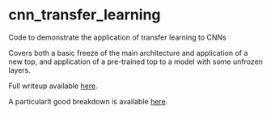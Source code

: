 # cnn_transfer_learning
Code to demonstrate the application of transfer learning to CNNs

Covers both a basic freeze of the main architecture and application of a new top, and application of a pre-trained top to a model with some unfrozen layers.

Full writeup available <a href="#">here</a>.

A particularlt good breakdown is available <a href="https://towardsdatascience.com/a-comprehensive-hands-on-guide-to-transfer-learning-with-real-world-applications-in-deep-learning-212bf3b2f27a">here</a>.


